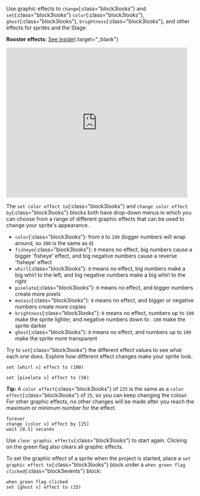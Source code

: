 Use graphic effects to `change`{:class="block3looks"} and `set`{:class="block3looks"} `color`{:class="block3looks"}, `ghost`{:class="block3looks"}, `brightness`{:class="block3looks"}, and other effects for sprites and the Stage.

**Rooster effects**: [See inside](https://scratch.mit.edu/projects/435730522/editor){:target="_blank"}

<div class="scratch-preview">
  <iframe allowtransparency="true" width="485" height="402" src="https://scratch.mit.edu/projects/embed/435730522/?autostart=false" frameborder="0"></iframe>
</div>

The `set color effect to`{:class="block3looks"} and `change color effect by`{:class="block3looks"} blocks both have drop-down menus in which you can choose from a range of different graphic effects that can be used to change your sprite's appearance.

+ `color`{:class="block3looks"}: from `0` to `199` (bigger numbers will wrap around, so `200` is the same as `0`)
+ `fisheye`{:class="block3looks"}: `0` means no effect, big numbers cause a bigger 'fisheye' effect, and big negative numbers cause a reverse 'fisheye' effect
+ `whirl`{:class="block3looks"}: `0` means no effect, big numbers make a big whirl to the left, and big negative numbers make a big whirl to the right
+ `pixelate`{:class="block3looks"}: `0` means no effect, and bigger numbers create more pixels
+ `mosaic`{:class="block3looks"}: `0` means no effect, and bigger or negative numbers create more copies
+ `brightness`{:class="block3looks"}: `0` means no effect, numbers up to `100` make the sprite lighter, and negative numbers down to `-100` make the sprite darker 
+ `ghost`{:class="block3looks"}: `0` means no effect, and numbers up to `100` make the sprite more transparent 

Try to `set`{:class="block3looks"} the different effect values to see what each one does. Explore how different effect changes make your sprite look.

```blocks3
set [whirl v] effect to (100)

set [pixelate v] effect to (50)
```

**Tip:** A `color effect`{:class="block3looks"} of `225` is the same as a `color effect`{:class="block3looks"} of `25`, so you can keep changing the colour. For other graphic effects, no other changes will be made after you reach the maximum or minimum number for the effect. 

```blocks3
forever
change [color v] effect by [25]
wait [0.5] seconds
```

Use `clear graphic effects`{:class="block3looks"} to start again. Clicking on the green flag also clears all graphic effects.

To set the graphic effect of a sprite when the project is started, place a `set graphic effect to`{:class="block3looks"} block under a `when green flag clicked`{:class="block3events"} block:

```blocks3
when green flag clicked
set [ghost v] effect to (25)
```
